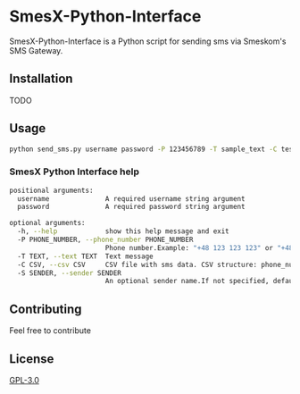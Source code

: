 # SmesX-Python-Interface

SmesX-Python-Interface is a Python script for sending sms via Smeskom's SMS Gateway.

## Installation

TODO

## Usage
```bash
python send_sms.py username password -P 123456789 -T sample_text -C tests\sms.csv
```
### SmesX Python Interface help
```bash
positional arguments:
  username              A required username string argument
  password              A required password string argument

optional arguments:
  -h, --help            show this help message and exit
  -P PHONE_NUMBER, --phone_number PHONE_NUMBER
                        Phone number.Example: "+48 123 123 123" or "+48123123123"
  -T TEXT, --text TEXT  Text message
  -C CSV, --csv CSV     CSV file with sms data. CSV structure: phone_number,text,sender_name
  -S SENDER, --sender SENDER
                        An optional sender name.If not specified, default will be used.
```

## Contributing
Feel free to contribute

## License
[GPL-3.0](https://choosealicense.com/licenses/gpl-3.0/)
